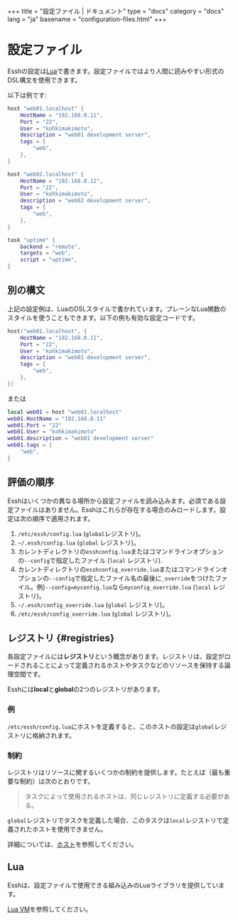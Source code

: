 +++
title = "設定ファイル | ドキュメント"
type = "docs"
category = "docs"
lang = "ja"
basename = "configuration-files.html"
+++

# 設定ファイル

Esshの設定は[Lua](https://www.lua.org/)で書きます。設定ファイルではより人間に読みやすい形式のDSL構文を使用できます。

以下は例です:

~~~lua
host "web01.localhost" {
    HostName = "192.168.0.11",
    Port = "22",
    User = "kohkimakimoto",
    description = "web01 development server",
    tags = {
        "web",
    },
}

host "web02.localhost" {
    HostName = "192.168.0.12",
    Port = "22",
    User = "kohkimakimoto",
    description = "web02 development server",
    tags = {
        "web",
    },
}

task "uptime" {
    backend = "remote",
    targets = "web",
    script = "uptime",
}
~~~

## 別の構文

上記の設定例は、LuaのDSLスタイルで書かれています。プレーンなLua関数のスタイルを使うこともできます。以下の例も有効な設定コードです。

~~~lua
host("web01.localhost", {
    HostName = "192.168.0.11",
    Port = "22",
    User = "kohkimakimoto",
    description = "web01 development server",
    tags = {
        "web",
    },
})
~~~

または

~~~lua
local web01 = host "web01.localhost"
web01.HostName = "192.168.0.11"
web01.Port = "22"
web01.User = "kohkimakimoto"
web01.description = "web01 development server"
web01.tags = {
    "web",
}
~~~

## 評価の順序

Esshはいくつかの異なる場所から設定ファイルを読み込みます。必須である設定ファイルはありません。Esshはこれらが存在する場合のみロードします。設定は次の順序で適用されます。

1. `/etc/essh/config.lua` (`global`レジストリ)。
1. `~/.essh/config.lua` (`global` レジストリ)。
1. カレントディレクトリの`esshconfig.lua`またはコマンドラインオプションの`--config`で指定したファイル (`local` レジストリ).
1. カレントディレクトリの`esshconfig_override.lua`またはコマンドラインオプションの`--config`で指定したファイル名の最後に`_override`をつけたファイル。例)`--config=myconfig.lua`なら`myconfig_override.lua` (`local` レジストリ)。
1. `~/.essh/config_override.lua` (`global` レジストリ)。
1. `/etc/essh/config_override.lua` (`global` レジストリ)。

## レジストリ {#registries}

各設定ファイルには**レジストリ**という概念があります。レジストリは、設定がロードされることによって定義されるホストやタスクなどのリソースを保持する論理空間です。

Esshには**local**と**global**の2つのレジストリがあります。

### 例

`/etc/essh/config.lua`にホストを定義すると、このホストの設定は`global`レジストリに格納されます。

### 制約

レジストリはリソースに関するいくつかの制約を提供します。たとえば（最も重要な制約）は次のとおりです。

> タスクによって使用されるホストは、同じレジストリに定義する必要がある。

`global`レジストリでタスクを定義した場合、このタスクは`local`レジストリで定義されたホストを使用できません。

詳細については、[ホスト](hosts.html)を参照してください。

## Lua

Esshは、設定ファイルで使用できる組み込みのLuaライブラリを提供しています。

[Lua VM](lua-vm.html)を参照してください。
